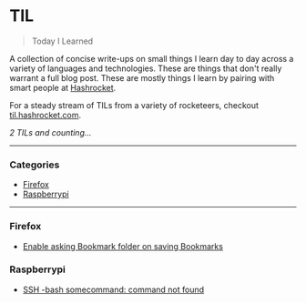 # TIL

> Today I Learned

A collection of concise write-ups on small things I learn day to day across a
variety of languages and technologies. These are things that don't really
warrant a full blog post. These are mostly things I learn by pairing with
smart people at [Hashrocket](http://hashrocket.com/).

For a steady stream of TILs from a variety of rocketeers, checkout
[til.hashrocket.com](https://til.hashrocket.com/).

_2 TILs and counting..._

---

### Categories

* [Firefox](#firefox)
* [Raspberrypi](#raspberrypi)

---

### Firefox

- [Enable asking Bookmark folder on saving Bookmarks](firefox\enable-folder-selection-on-bookmark-save.md)

### Raspberrypi

- [SSH -bash somecommand: command not found](raspberrypi\ssh-command-not-found.md)
